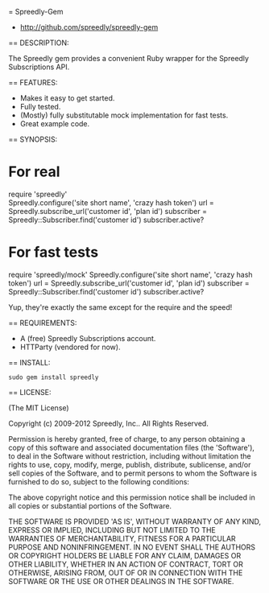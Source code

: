 = Spreedly-Gem

* http://github.com/spreedly/spreedly-gem

== DESCRIPTION:

The Spreedly gem provides a convenient Ruby wrapper for the Spreedly
Subscriptions API.

== FEATURES:

* Makes it easy to get started.
* Fully tested.
* (Mostly) fully substitutable mock implementation for fast tests.
* Great example code.

== SYNOPSIS:

  # For real
  require 'spreedly'  
  Spreedly.configure('site short name', 'crazy hash token')
  url = Spreedly.subscribe_url('customer id', 'plan id')
  subscriber = Spreedly::Subscriber.find('customer id')
  subscriber.active?
  
  # For fast tests
  require 'spreedly/mock'
  Spreedly.configure('site short name', 'crazy hash token')
  url = Spreedly.subscribe_url('customer id', 'plan id')
  subscriber = Spreedly::Subscriber.find('customer id')
  subscriber.active?
  
Yup, they're exactly the same except for the require and the speed!

== REQUIREMENTS:

* A (free) Spreedly Subscriptions account.
* HTTParty (vendored for now).

== INSTALL:

  `sudo gem install spreedly`

== LICENSE:

(The MIT License)

Copyright (c) 2009-2012 Spreedly, Inc.. All Rights Reserved.

Permission is hereby granted, free of charge, to any person obtaining
a copy of this software and associated documentation files (the
'Software'), to deal in the Software without restriction, including
without limitation the rights to use, copy, modify, merge, publish,
distribute, sublicense, and/or sell copies of the Software, and to
permit persons to whom the Software is furnished to do so, subject to
the following conditions:

The above copyright notice and this permission notice shall be
included in all copies or substantial portions of the Software.

THE SOFTWARE IS PROVIDED 'AS IS', WITHOUT WARRANTY OF ANY KIND,
EXPRESS OR IMPLIED, INCLUDING BUT NOT LIMITED TO THE WARRANTIES OF
MERCHANTABILITY, FITNESS FOR A PARTICULAR PURPOSE AND NONINFRINGEMENT.
IN NO EVENT SHALL THE AUTHORS OR COPYRIGHT HOLDERS BE LIABLE FOR ANY
CLAIM, DAMAGES OR OTHER LIABILITY, WHETHER IN AN ACTION OF CONTRACT,
TORT OR OTHERWISE, ARISING FROM, OUT OF OR IN CONNECTION WITH THE
SOFTWARE OR THE USE OR OTHER DEALINGS IN THE SOFTWARE.

